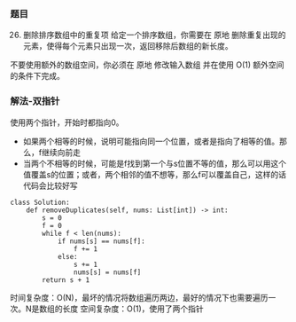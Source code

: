 ### 题目

26. 删除排序数组中的重复项
给定一个排序数组，你需要在 原地 删除重复出现的元素，使得每个元素只出现一次，返回移除后数组的新长度。

不要使用额外的数组空间，你必须在 原地 修改输入数组 并在使用 O(1) 额外空间的条件下完成。

### 解法-双指针

使用两个指针，开始时都指向0。

* 如果两个相等的时候，说明可能指向同一个位置，或者是指向了相等的值。那么，f继续向前走
* 当两个不相等的时候，可能是f找到第一个与s位置不等的值，那么可以用这个值覆盖s的位置；或者，两个相邻的值不想等，那么f可以覆盖自己，这样的话代码会比较好写

```python3
class Solution:
    def removeDuplicates(self, nums: List[int]) -> int:
        s = 0
        f = 0
        while f < len(nums):
            if nums[s] == nums[f]:
                f += 1
            else:
                s += 1
                nums[s] = nums[f]
        return s + 1
```
时间复杂度：O(N)，最坏的情况将数组遍历两边，最好的情况下也需要遍历一次。N是数组的长度
空间复杂度：O(1)，使用了两个指针